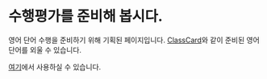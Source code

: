 # 수행평가를 준비해 봅시다.

영어 단어 수행을 준비하기 위해 기획된 페이지입니다. [ClassCard](http://www.classcard.net/)와 같이 준비된 영어 단어를 외울 수 있습니다.

[여기](https://moseoridev.github.io/molassCard/)에서 사용하실 수 있습니다.
